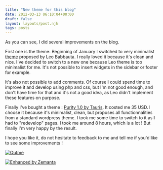 ```yaml
---
title: "New theme for this blog"
date: 2012-03-13 06:10:04+00:00
draft: false
layout: layouts/post.njk
tags: posts
---
```


As you can see, I did several improvements on the blog.

First one is the theme.
Beginning of January I switched to very minimalist [theme](http://zenhabits.net/theme/) proposed by Leo Babbauta.
I really loved it because it's clean and nice.
I've decided to switch to a new one because Leo theme is too minimalist for me.
It's not possible to insert widgets in the sidebar or footer for example.

It's also not possible to add comments.
Of course I could spend time to improve it and develop using php and css, but I'm not good enough, and don't have time for that and it's not a good idea, as Leo didn't implement these features on purpose.

Finally I've bought a theme : [Purity 1.0 by Tauris](http://www.sleekdesign.pl/).
It costed me 35 USD.
I choose it because it's minimalist, clean, but proposes all functionnalities from a standard wordpress theme.
I took me some time to switch to it as I had to "redevelop" pages.
I took me around 8 hours, which is a lot ! But finally I'm very happy by the result.

I hope you like it, do not hesitate to feedback to me and tell me if you'd like to see some improvements !

[![Outme](http://farm4.staticflickr.com/3232/3049214140_9e105bb329.jpg)
](http://www.flickr.com/photos/vincepal/3049214140/)


[![Enhanced by Zemanta](http://img.zemanta.com/zemified_a.png?x-id=6b31618f-e73b-4883-8cc3-165c4e8d3ace)
](http://www.zemanta.com/)
